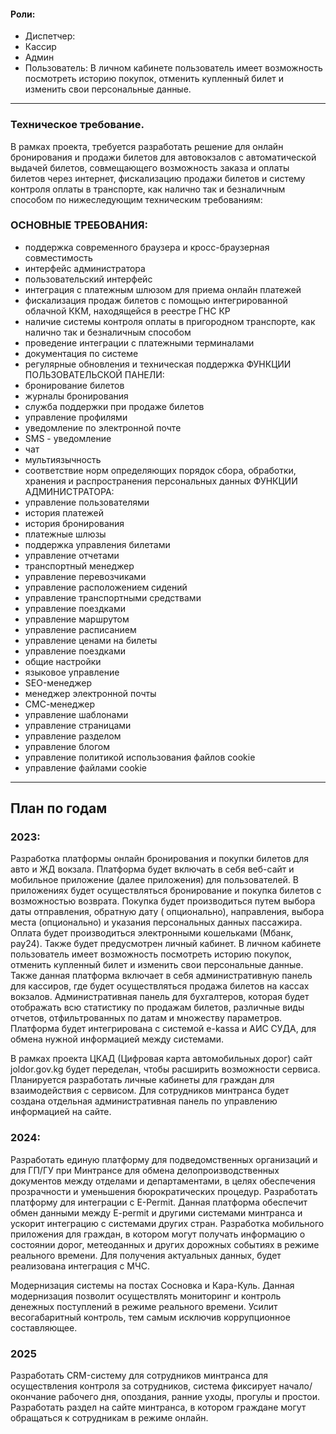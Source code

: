 #### Роли:

- Диспетчер:
- Кассир
- Админ
- Пользователь:
  В личном кабинете пользователь имеет возможность посмотреть историю
  покупок, отменить купленный билет и изменить свои персональные данные.

--- 

### Техническое требование.

В рамках проекта, требуется разработать решение для онлайн бронирования и продажи билетов для автовокзалов с
автоматической выдачей билетов, совмещающего возможность заказа и оплаты билетов через интернет, фискализацию продажи
билетов и систему контроля оплаты в транспорте, как налично так и безналичным способом по нижеследующим техническим
требованиям:

### ОСНОВНЫЕ ТРЕБОВАНИЯ:

- поддержка современного браузера и кросс-браузерная совместимость
- интерфейс администратора
- пользовательский интерфейс
- интеграция с платежным шлюзом для приема онлайн платежей
- фискализация продаж билетов с помощью интегрированной облачной ККМ, находящейся в реестре ГНС КР
- наличие системы контроля оплаты в пригородном транспорте, как налично так и безналичным способом
- проведение интеграции с платежными терминалами
- документация по системе
- регулярные обновления и техническая поддержка
  ФУНКЦИИ ПОЛЬЗОВАТЕЛЬСКОЙ ПАНЕЛИ:
- бронирование билетов
- журналы бронирования
- служба поддержки при продаже билетов
- управление профилями
- уведомление по электронной почте
- SMS - уведомление
- чат
- мультиязычность
- соответствие норм определяющих порядок сбора, обработки, хранения и распространения персональных данных
  ФУНКЦИИ АДМИНИСТРАТОРА:
- управление пользователями
- история платежей
- история бронирования
- платежные шлюзы
- поддержка управления билетами
- управление отчетами
- транспортный менеджер
- управление перевозчиками
- управление расположением сидений
- управление транспортными средствами
- управление поездками
- управление маршрутом
- управление расписанием
- управление ценами на билеты
- управление поездками
- общие настройки
- языковое управление
- SEO-менеджер
- менеджер электронной почты
- СМС-менеджер
- управление шаблонами
- управление страницами
- управление разделом
- управление блогом
- управление политикой использования файлов cookie
- управление файлами cookie

---

## План по годам

### 2023:

Разработка платформы онлайн бронирования и покупки билетов для авто и ЖД вокзала. Платформа будет включать в себя
веб-сайт и мобильное приложение (далее приложения) для пользователей. В приложениях будет осуществляться бронирование и
покупка билетов с возможностью возврата. Покупка будет производиться путем выбора даты отправления, обратную дату (
опционально), направления, выбора места (опционально) и указания персональных данных пассажира. Оплата будет
производиться электронными кошельками (Мбанк, pay24). Также будет предусмотрен личный кабинет. В личном кабинете
пользователь имеет возможность посмотреть историю покупок, отменить купленный билет и изменить свои персональные данные.
Также данная платформа включает в себя административную панель для кассиров, где будет осуществляться продажа билетов на
кассах вокзалов. Административная панель для бухгалтеров, которая будет отображать всю статистику по продажам билетов,
различные виды отчетов, отфильтрованных по датам и множеству параметров.
Платформа будет интегрирована с системой e-kassa и АИС СУДА, для обмена нужной информацией между системами.

В рамках проекта ЦКАД (Цифровая карта автомобильных дорог) сайт joldor.gov.kg будет переделан, чтобы расширить
возможности сервиса. Планируется разработать личные кабинеты для граждан для взаимодействия с сервисом. Для сотрудников
минтранса будет создана отдельная административная панель по управлению информацией на сайте.

### 2024:

Разработать единую платформу для подведомственных организаций и для ГП/ГУ при Минтрансе для обмена делопроизводственных
документов между отделами и департаментами, в целях обеспечения прозрачности и уменьшения бюрократических процедур.
Разработать платформу для интеграции с E-Permit. Данная платформа обеспечит обмен данными между E-permit и другими
системами минтранса и ускорит интеграцию с системами других стран.
Разработка мобильного приложения для граждан, в котором могут получать информацию о состоянии дорог, метеоданных и
других дорожных событиях в режиме реального времени. Для получения актуальных данных, будет реализована интеграция с
МЧС.

Модернизация системы на постах Сосновка и Кара-Куль. Данная модернизация позволит осуществлять мониторинг и контроль
денежных поступлений в режиме реального времени. Усилит весогабаритный контроль, тем самым исключив коррупционное
составляющее.

### 2025

Разработать CRM-систему для сотрудников минтранса для осуществления контроля за сотрудников, система фиксирует
начало/окончание рабочего дня, опоздания, ранние уходы, прогулы и простои.
Разработать раздел на сайте минтранса, в котором граждане могут обращаться к сотрудникам в режиме онлайн.